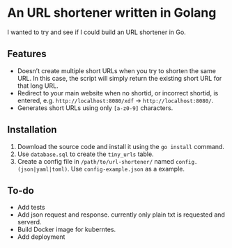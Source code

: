 # An URL shortener written in Golang

I wanted to try and see if I could build an URL shortener in Go.

## Features
* Doesn’t create multiple short URLs when you try to shorten the same URL. In this case, the script will simply return the existing short URL for that long URL.
* Redirect to your main website when no shortid, or incorrect shortid, is entered, e.g. `http://localhost:8080/xdf` → `http://localhost:8080/`.
* Generates short URLs using only `[a-z0-9]` characters.

## Installation
1. Download the source code and install it using the `go install` command.
2. Use `database.sql` to create the `tiny_urls` table.
3. Create a config file in `/path/to/url-shortener/` named `config.(json|yaml|toml)`. Use `config-example.json` as a example.


## To-do
* Add tests
* Add json request and response. currently only plain txt is requested and serverd.
* Build Docker image for kuberntes. 
* Add deployment

